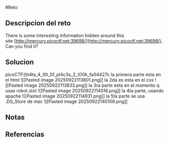 #Reto 
## Descripcion del reto
There is some interesting information hidden around this site [http://mercury.picoctf.net:39698/](http://mercury.picoctf.net:39698/). Can you find it?
## Solucion
picoCTF{th4ts_4_l0t_0f_pl4c3s_2_lO0k_fa04427c
la primera parte esta en el html
![[Pasted image 20250922113801.png]]
la 2da es esta en el css
![[Pasted image 20250922113833.png]]
la 3ra parte esta en el momento q usas robot.stxt
![[Pasted image 20250922114016.png]]
la 4ta parte, usando apache 
![[Pasted image 20250922114931.png]]
la 5ta parte  se usa .DS_Store de mac
![[Pasted image 20250922140108.png]]

## Notas

## Referencias
